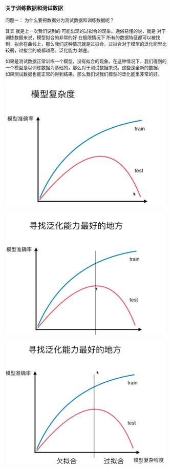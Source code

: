 ### 关于训练数据和测试数据

问题一： 为什么要把数据分为测试数据和训练数据呢？

其实 就是上一次我们说到的 可能出现的过拟合的现象。通俗易懂的说，就是 对于训练数据来说，模型拟合的非常的好
在极限情况下 所有的数据特征都可以被找到，拟合在曲线上，那么我们这种情况就是过拟合，过拟合对于模型的泛化能里比较弱，过拟合的成都越高。泛化能力
越差。

如果是测试数据正常训练一个模型，没有拟合的现象。在这种情况下，我们得到的一个模型是以训练数据为基础的，那么对于测试数据来说。这些是全新的数据，
如果测试数据也能正常的得到结果，那么我们说我们模型的泛化能里非常的好。

![img.png](img/testTrain/img.png)

![img_1.png](img/testTrain/img_1.png)

![img_2.png](img/testTrain/img_2.png)